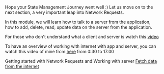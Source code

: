 Hope your State Management Journey went well :)
Let us move on to the next section, a very important leap into Network Requests.

In this module, we will learn how to talk to a server from the application, how to add, delete, read, update data on the server from the application.

For those who don't understand what a client and server is
watch this [video](https://www.youtube.com/watch?v=SwLdKeC8scE)

To have an overview of working with internet with app and server, you can watch this video of mine from [here](https://www.youtube.com/watch?v=BRUdobrTQ8M) from 0:30 to 17:00

Getting started with Network Requests and Working with server [ Fetch data from the internet](https://flutter.dev/docs/cookbook/networking/fetch-data)